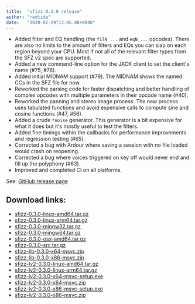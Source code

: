 ```yaml
---
title:  "sfizz 0.3.0 release"
author: "redtide"
date:   "2020-02-29T13:06:08+0000"
---
```

- Added filter and EQ handling (the `filN_...` and `eqN_...` opcodes). There are also no limits to the amount of filters and EQs you can slap on each region beyond your CPU. Most if not all of the relevant filter types from the SFZ v2 spec are supported.
- Added a new command-line option for the JACK client to set the client's name (#75, #76).
- Added initial MIDNAM support (#79). The MIDNAM shows the named CCs in the SFZ file for now.
- Reworked the parsing code for faster dispatching and better handling of complex opcodes with multiple parameters in their opcode name (#40).
- Reworked the panning and stereo image process. The new process uses tabulated functions and avoid expensive calls to compute sine and cosine functions (#47, #56).
- Added a crude `*noise` generator. This generator is a bit expensive for what it does but it's mostly useful to test the filters.
- Added fine timings within the callbacks for performance improvements and regression testing (#65).
- Corrected a bug with Ardour where saving a session with no file loaded would crash on reopening.
- Corrected a bug where voices triggered on key off would never end and fill up the polyphony (#63).
- Improved and completed CI on all platforms.

See: [GitHub release page](https://github.com/sfztools/sfizz/releases/tag/0.3.0)

## Download links:

- [sfizz-0.3.0-linux-amd64.tar.gz](https://github.com/sfztools/sfizz/releases/download/0.3.0/sfizz-0.3.0-linux-amd64.tar.gz)
- [sfizz-0.3.0-linux-arm64.tar.gz](https://github.com/sfztools/sfizz/releases/download/0.3.0/sfizz-0.3.0-linux-arm64.tar.gz)
- [sfizz-0.3.0-mingw32.tar.gz](https://github.com/sfztools/sfizz/releases/download/0.3.0/sfizz-0.3.0-mingw32.tar.gz)
- [sfizz-0.3.0-mingw64.tar.gz](https://github.com/sfztools/sfizz/releases/download/0.3.0/sfizz-0.3.0-mingw64.tar.gz)
- [sfizz-0.3.0-osx-amd64.tar.gz](https://github.com/sfztools/sfizz/releases/download/0.3.0/sfizz-0.3.0-osx-amd64.tar.gz)
- [sfizz-0.3.0-src.tar.gz](https://github.com/sfztools/sfizz/releases/download/0.3.0/sfizz-0.3.0-src.tar.gz)
- [sfizz-lib-0.3.0-x64-msvc.zip](https://github.com/sfztools/sfizz/releases/download/0.3.0/sfizz-lib-0.3.0-x64-msvc.zip)
- [sfizz-lib-0.3.0-x86-msvc.zip](https://github.com/sfztools/sfizz/releases/download/0.3.0/sfizz-lib-0.3.0-x86-msvc.zip)
- [sfizz-lv2-0.3.0-linux-amd64.tar.gz](https://github.com/sfztools/sfizz/releases/download/0.3.0/sfizz-lv2-0.3.0-linux-amd64.tar.gz)
- [sfizz-lv2-0.3.0-linux-arm64.tar.gz](https://github.com/sfztools/sfizz/releases/download/0.3.0/sfizz-lv2-0.3.0-linux-arm64.tar.gz)
- [sfizz-lv2-0.3.0-x64-msvc-setup.exe](https://github.com/sfztools/sfizz/releases/download/0.3.0/sfizz-lv2-0.3.0-x64-msvc-setup.exe)
- [sfizz-lv2-0.3.0-x64-msvc.zip](https://github.com/sfztools/sfizz/releases/download/0.3.0/sfizz-lv2-0.3.0-x64-msvc.zip)
- [sfizz-lv2-0.3.0-x86-msvc-setup.exe](https://github.com/sfztools/sfizz/releases/download/0.3.0/sfizz-lv2-0.3.0-x86-msvc-setup.exe)
- [sfizz-lv2-0.3.0-x86-msvc.zip](https://github.com/sfztools/sfizz/releases/download/0.3.0/sfizz-lv2-0.3.0-x86-msvc.zip)
